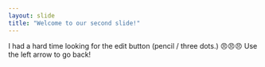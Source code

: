 ```yaml
---
layout: slide
title: "Welcome to our second slide!"
---
```

I had a hard time looking for the edit button (pencil / three dots.) 😠😠😠
Use the left arrow to go back!
